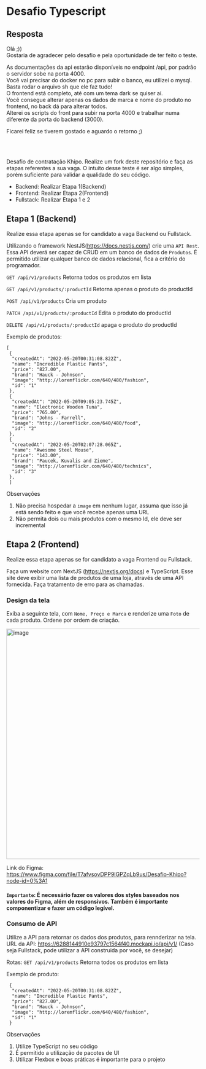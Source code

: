 # Desafio Typescript

## Resposta

Olá ;))
<br>
Gostaria de agradecer pelo desafio e pela oportunidade de ter feito o teste.

As documentações da api estarão disponíveis no endpoint /api, por padrão o servidor sobe na porta 4000.<br>
Você vai precisar do docker no pc para subir o banco, eu utilizei o mysql.<br>
Basta rodar o arquivo sh que ele faz tudo!<br>
O frontend está completo, até com um tema dark se quiser aí.<br>
Você consegue alterar apenas os dados de marca e nome do produto no frontend, no back dá para alterar todos.<br>
Alterei os scripts do front para subir na porta 4000 e trabalhar numa diferente da porta do backend (3000).<br>

Ficarei feliz se tiverem gostado e aguardo o retorno ;)

<br>
<br>

Desafio de contratação Khipo. Realize um fork deste repositório e faça as etapas referentes a sua vaga. O intuito desse teste é ser algo simples, porém suficiente para validar a qualidade do seu código.

- Backend: Realizar Etapa 1(Backend)
- Frontend: Realizar Etapa 2(Frontend)
- Fullstack: Realizar Etapa 1 e 2

## Etapa 1 (Backend)

Realize essa etapa apenas se for candidato a vaga Backend ou Fullstack.

Utilizando o framework NestJS(https://docs.nestjs.com/) crie uma `API Rest`. Essa API deverá ser capaz de CRUD em um banco de dados de `Produtos`. É permitido utilizar qualquer banco de dados relacional, fica a critério do programador.

`GET /api/v1/products`
Retorna todos os produtos em lista

`GET /api/v1/products/:productId`
Retorna apenas o produto do productId

`POST /api/v1/products`
Cria um produto

`PATCH /api/v1/products/:productId`
Edita o produto do productId

`DELETE /api/v1/products/:productId`
apaga o produto do productId

Exemplo de produtos:

```
[
 {
  "createdAt": "2022-05-20T00:31:08.822Z",
  "name": "Incredible Plastic Pants",
  "price": "827.00",
  "brand": "Hauck - Johnson",
  "image": "http://loremflickr.com/640/480/fashion",
  "id": "1"
 },
 {
  "createdAt": "2022-05-20T09:05:23.745Z",
  "name": "Electronic Wooden Tuna",
  "price": "765.00",
  "brand": "Johns - Farrell",
  "image": "http://loremflickr.com/640/480/food",
  "id": "2"
 },
 {
  "createdAt": "2022-05-20T02:07:28.065Z",
  "name": "Awesome Steel Mouse",
  "price": "143.00",
  "brand": "Paucek, Kuvalis and Zieme",
  "image": "http://loremflickr.com/640/480/technics",
  "id": "3"
 },
 ]
```

Observações

1. Não precisa hospedar a `image` em nenhum lugar, assuma que isso já está sendo feito e que você recebe apenas uma URL
2. Não permita dois ou mais produtos com o mesmo Id, ele deve ser incremental

## Etapa 2 (Frontend)

Realize essa etapa apenas se for candidato a vaga Frontend ou Fullstack.

Faça um website com NextJS (https://nextjs.org/docs) e TypeScript. Esse site deve exibir uma lista de produtos de uma loja, através de uma API fornecida. Faça tratamento de erro para as chamadas.

### Design da tela

Exiba a seguinte tela, com `Nome, Preço e Marca` e renderize uma `Foto` de cada produto. Ordene por ordem de criação.

<img width="600" alt="image" src="https://user-images.githubusercontent.com/830261/169680671-c7e5d740-fa82-4e0e-909e-aa9c5e573967.png">

Link do Figma: https://www.figma.com/file/T7afvsovDPP9IGPZqLb9us/Desafio-Khipo?node-id=0%3A1

#### `Importante`: É necessário fazer os valores dos styles baseados nos valores do Figma, além de responsivos. Também é importante componentizar e fazer um código legível.

### Consumo de API

Utilize a API para retornar os dados dos produtos, para rennderizar na tela.
URL da API: https://6288144910e93797c1564f40.mockapi.io/api/v1/
(Caso seja Fullstack, pode utilizar a API construida por você, se desejar)

Rotas:
`GET /api/v1/products`
Retorna todos os produtos em lista

Exemplo de produto:

```
 {
  "createdAt": "2022-05-20T00:31:08.822Z",
  "name": "Incredible Plastic Pants",
  "price": "827.00",
  "brand": "Hauck - Johnson",
  "image": "http://loremflickr.com/640/480/fashion",
  "id": "1"
 }
```

Observações

1. Utilize TypeScript no seu código
2. É permitido a utilização de pacotes de UI
3. Utilizar Flexbox e boas práticas é importante para o projeto

